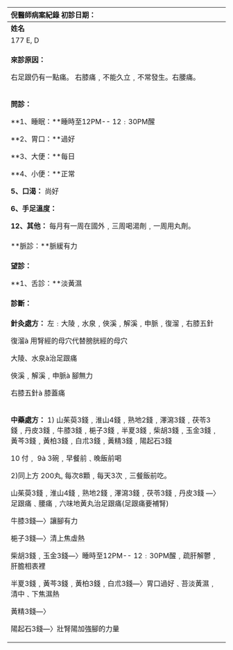 ﻿|**倪醫師病案紀錄**     初診日期：|
| :- |
|**姓名**|**性別：**|**年齡及體型**|**來診日期：**|
|177 E, D|男||2008/03/07|
|<p>**來診原因：**</p><p>右足跟仍有一點痛。 右膝痛﹐不能久立﹐不常發生。右腰痛。 </p>|
|<p>**問診：**</p><p>**1、睡眠：**睡時至12PM-- 12﹕30PM醒</p><p>**2、胃口：**過好</p><p>**3、大便：**每日</p><p>**4、小便：**正常</p><p>**5、口渴：** 尚好</p><p>**6、手足溫度：**</p><p>**12、其他：** 每月有一周在國外﹐三周喝湯劑﹐一周用丸劑。</p>|
|**脈診：**脈緩有力|
|<p>**望診：**</p><p>**1、舌診：**淡黃濕</p>|
|**診斷：** |
|<p>**針灸處方：** 左﹕大陵﹐水泉﹐俠溪﹐解溪﹐申脈﹐復溜﹐右膝五針</p><p>復溜à 用腎經的母穴代替膀胱經的母穴  </p><p>大陵、水泉à治足跟痛</p><p>俠溪﹐解溪﹐申脈à 腳無力</p><p>右膝五針à 膝蓋痛</p>|
|<p>**中藥處方：** 1) 山茱萸3錢﹐淮山4錢﹐熟地2錢﹐澤瀉3錢﹐茯苓3錢﹐丹皮3錢﹐牛膝3錢﹐梔子3錢﹐半夏3錢﹐柴胡3錢﹐玉金3錢﹐黃芩3錢﹐黃柏3錢﹐白朮3錢﹐黃精3錢﹐陽起石3錢</p><p>10 付﹐ 9à 3碗﹐早餐前﹑晚飯前喝</p><p>2)同上方 200丸, 每次8顆﹐每天3次﹐三餐飯前吃。</p><p>山茱萸3錢﹐淮山4錢﹐熟地2錢﹐澤瀉3錢﹐茯苓3錢﹐丹皮3錢 —〉足跟痛﹑腰痛﹐六味地黃丸治足跟痛(足跟痛要補腎)</p><p>牛膝3錢—〉讓腳有力</p><p>梔子3錢—〉清上焦虛熱</p><p>柴胡3錢﹐玉金3錢—〉睡時至12PM-- 12﹕30PM醒﹐疏肝解鬱﹐肝膽相表裡</p><p>半夏3錢﹐黃芩3錢﹐黃柏3錢﹐白朮3錢—〉胃口過好﹑苔淡黃濕﹐清中﹑下焦濕熱</p><p>黃精3錢—〉</p><p>陽起石3錢—〉壯腎陽加強腳的力量</p><p></p>|


